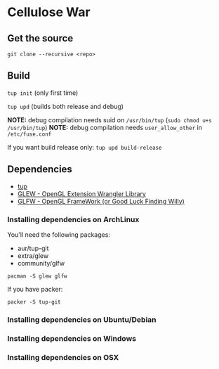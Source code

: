 Cellulose War
=============

Get the source
--------------

``git clone --recursive <repo>``

Build
-----

``tup init`` (only first time)

``tup upd`` (builds both release and debug)

**NOTE:** debug compilation needs suid on ``/usr/bin/tup`` (``sudo chmod u+s /usr/bin/tup``)
**NOTE:** debug compilation needs ``user_allow_other`` in ``/etc/fuse.conf``

If you want build release only:
``tup upd build-release``

Dependencies
------------

  * [tup](http://gittup.org/tup/)
  * [GLEW - OpenGL Extension Wrangler Library](glew.sourceforge.net)
  * [GLFW - OpenGL FrameWork (or Good Luck Finding Willy)](www.glfw.org)

### Installing dependencies on ArchLinux

You'll need the following packages:

  * aur/tup-git
  * extra/glew
  * community/glfw

``pacman -S glew glfw``

If you have packer:

``packer -S tup-git``

### Installing dependencies on Ubuntu/Debian

### Installing dependencies on Windows

### Installing dependencies on OSX

